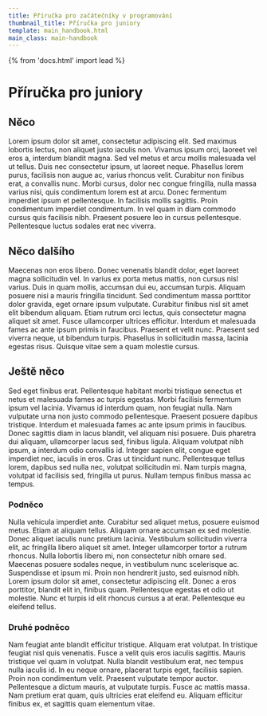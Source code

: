 ```yaml
---
title: Příručka pro začátečníky v programování
thumbnail_title: Příručka pro juniory
template: main_handbook.html
main_class: main-handbook
---
```


{% from 'docs.html' import lead %}


# Příručka pro juniory

## Něco

Lorem ipsum dolor sit amet, consectetur adipiscing elit. Sed maximus lobortis lectus, non aliquet justo iaculis non. Vivamus ipsum orci, laoreet vel eros a, interdum blandit magna. Sed vel metus et arcu mollis malesuada vel ut tellus. Duis nec consectetur ipsum, ut laoreet neque. Phasellus lorem purus, facilisis non augue ac, varius rhoncus velit. Curabitur non finibus erat, a convallis nunc. Morbi cursus, dolor nec congue fringilla, nulla massa varius nisi, quis condimentum lorem est at arcu. Donec fermentum imperdiet ipsum et pellentesque. In facilisis mollis sagittis. Proin condimentum imperdiet condimentum. In vel quam in diam commodo cursus quis facilisis nibh. Praesent posuere leo in cursus pellentesque. Pellentesque luctus sodales erat nec viverra.

## Něco dalšího

Maecenas non eros libero. Donec venenatis blandit dolor, eget laoreet magna sollicitudin vel. In varius ex porta metus mattis, non cursus nisl varius. Duis in quam mollis, accumsan dui eu, accumsan turpis. Aliquam posuere nisi a mauris fringilla tincidunt. Sed condimentum massa porttitor dolor gravida, eget ornare ipsum vulputate. Curabitur finibus nisl sit amet elit bibendum aliquam. Etiam rutrum orci lectus, quis consectetur magna aliquet sit amet. Fusce ullamcorper ultrices efficitur. Interdum et malesuada fames ac ante ipsum primis in faucibus. Praesent et velit nunc. Praesent sed viverra neque, ut bibendum turpis. Phasellus in sollicitudin massa, lacinia egestas risus. Quisque vitae sem a quam molestie cursus.

## Ještě něco

Sed eget finibus erat. Pellentesque habitant morbi tristique senectus et netus et malesuada fames ac turpis egestas. Morbi facilisis fermentum ipsum vel lacinia. Vivamus id interdum quam, non feugiat nulla. Nam vulputate urna non justo commodo pellentesque. Praesent posuere dapibus tristique. Interdum et malesuada fames ac ante ipsum primis in faucibus. Donec sagittis diam in lacus blandit, vel aliquam nisi posuere. Duis pharetra dui aliquam, ullamcorper lacus sed, finibus ligula. Aliquam volutpat nibh ipsum, a interdum odio convallis id. Integer sapien elit, congue eget imperdiet nec, iaculis in eros. Cras ut tincidunt nunc. Pellentesque tellus lorem, dapibus sed nulla nec, volutpat sollicitudin mi. Nam turpis magna, volutpat id facilisis sed, fringilla ut purus. Nullam tempus finibus massa ac tempus.

### Podněco

Nulla vehicula imperdiet ante. Curabitur sed aliquet metus, posuere euismod metus. Etiam at aliquam tellus. Aliquam ornare accumsan ex sed molestie. Donec aliquet iaculis nunc pretium lacinia. Vestibulum sollicitudin viverra elit, ac fringilla libero aliquet sit amet. Integer ullamcorper tortor a rutrum rhoncus. Nulla lobortis libero mi, non consectetur nibh ornare sed. Maecenas posuere sodales neque, in vestibulum nunc scelerisque ac. Suspendisse et ipsum mi. Proin non hendrerit justo, sed euismod nibh. Lorem ipsum dolor sit amet, consectetur adipiscing elit. Donec a eros porttitor, blandit elit in, finibus quam. Pellentesque egestas et odio ut molestie. Nunc et turpis id elit rhoncus cursus a at erat. Pellentesque eu eleifend tellus.

### Druhé podněco

Nam feugiat ante blandit efficitur tristique. Aliquam erat volutpat. In tristique feugiat nisl quis venenatis. Fusce a velit quis eros iaculis sagittis. Mauris tristique vel quam in volutpat. Nulla blandit vestibulum erat, nec tempus nulla iaculis id. In eu neque ornare, placerat turpis eget, facilisis sapien. Proin non condimentum velit. Praesent vulputate tempor auctor. Pellentesque a dictum mauris, at vulputate turpis. Fusce ac mattis massa. Nam pretium erat quam, quis ultricies erat eleifend eu. Aliquam efficitur finibus ex, et sagittis quam elementum vitae.
